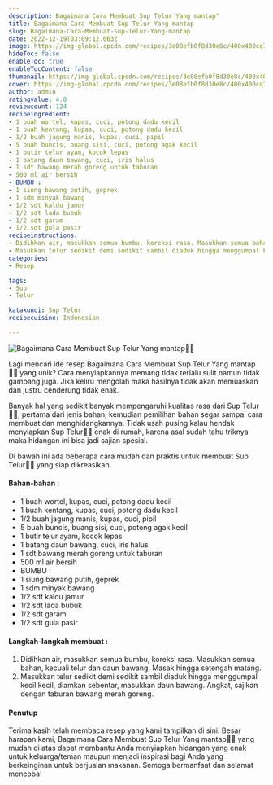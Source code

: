 ```yaml
---
description: Bagaimana Cara Membuat Sup Telur Yang mantap"
title: Bagaimana Cara Membuat Sup Telur Yang mantap
slug: Bagaimana-Cara-Membuat-Sup-Telur-Yang-mantap
date: 2022-12-19T03:09:12.063Z
image: https://img-global.cpcdn.com/recipes/3e08efb0f8d30e8c/400x400cq70/photo.jpg
hideToc: false
enableToc: true
enableTocContent: false
thumbnail: https://img-global.cpcdn.com/recipes/3e08efb0f8d30e8c/400x400cq70/photo.jpg
cover: https://img-global.cpcdn.com/recipes/3e08efb0f8d30e8c/400x400cq70/photo.jpg
author: admin
ratingvalue: 4.8
reviewcount: 124
recipeingredient:
- 1 buah wortel, kupas, cuci, potong dadu kecil
- 1 buah kentang, kupas, cuci, potong dadu kecil
- 1/2 buah jagung manis, kupas, cuci, pipil
- 5 buah buncis, buang sisi, cuci, potong agak kecil
- 1 butir telur ayam, kocok lepas
- 1 batang daun bawang, cuci, iris halus
- 1 sdt bawang merah goreng untuk taburan
- 500 ml air bersih
- BUMBU :
- 1 siung bawang putih, geprek
- 1 sdm minyak bawang
- 1/2 sdt kaldu jamur
- 1/2 sdt lada bubuk
- 1/2 sdt garam
- 1/2 sdt gula pasir
recipeinstructions:
- Didihkan air, masukkan semua bumbu, koreksi rasa. Masukkan semua bahan, kecuali telur dan daun bawang. Masak hingga setengah matang.
- Masukkan telur sedikit demi sedikit sambil diaduk hingga menggumpal kecil kecil, diamkan sebentar, masukkan daun bawang. Angkat, sajikan dengan taburan bawang merah goreng.
categories:
- Resep

tags:
- Sup
- Telur

katakunci: Sup Telur
recipecuisine: Indonesian

---
```


![Bagaimana Cara Membuat Sup Telur Yang mantap👩‍🍳](https://img-global.cpcdn.com/recipes/3e08efb0f8d30e8c/400x400cq70/photo.jpg)

Lagi mencari ide resep Bagaimana Cara Membuat Sup Telur Yang mantap👩‍🍳 yang unik? Cara menyiapkannya memang tidak terlalu sulit namun tidak gampang juga. Jika keliru mengolah maka hasilnya tidak akan memuaskan dan justru cenderung tidak enak.

Banyak hal yang sedikit banyak mempengaruhi kualitas rasa dari Sup Telur👩‍🍳, pertama dari jenis bahan, kemudian pemilihan bahan segar sampai cara membuat dan menghidangkannya. Tidak usah pusing kalau hendak menyiapkan Sup Telur👩‍🍳 enak di rumah, karena asal sudah tahu triknya maka hidangan ini bisa jadi sajian spesial.

Di bawah ini ada beberapa cara mudah dan praktis untuk membuat Sup Telur👩‍🍳 yang siap dikreasikan.

<!--inarticleads1-->

#### Bahan-bahan :

- 1 buah wortel, kupas, cuci, potong dadu kecil
- 1 buah kentang, kupas, cuci, potong dadu kecil
- 1/2 buah jagung manis, kupas, cuci, pipil
- 5 buah buncis, buang sisi, cuci, potong agak kecil
- 1 butir telur ayam, kocok lepas
- 1 batang daun bawang, cuci, iris halus
- 1 sdt bawang merah goreng untuk taburan
- 500 ml air bersih
- BUMBU :
- 1 siung bawang putih, geprek
- 1 sdm minyak bawang
- 1/2 sdt kaldu jamur
- 1/2 sdt lada bubuk
- 1/2 sdt garam
- 1/2 sdt gula pasir

<!--inarticleads2-->

#### Langkah-langkah membuat :

1. Didihkan air, masukkan semua bumbu, koreksi rasa. Masukkan semua bahan, kecuali telur dan daun bawang. Masak hingga setengah matang.
1. Masukkan telur sedikit demi sedikit sambil diaduk hingga menggumpal kecil kecil, diamkan sebentar, masukkan daun bawang. Angkat, sajikan dengan taburan bawang merah goreng.

#### Penutup

Terima kasih telah membaca resep yang kami tampilkan di sini. Besar harapan kami, Bagaimana Cara Membuat Sup Telur Yang mantap👩‍🍳 yang mudah di atas dapat membantu Anda menyiapkan hidangan yang enak untuk keluarga/teman maupun menjadi inspirasi bagi Anda yang berkeinginan untuk berjualan makanan. Semoga bermanfaat dan selamat mencoba!